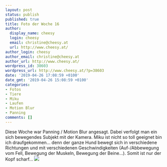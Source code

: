 ```yaml
---
layout: post
status: publish
published: true
title: Foto der Woche 16
author:
  display_name: cheesy
  login: cheesy
  email: christine@cheesy.at
  url: http://www.cheesy.at/
author_login: cheesy
author_email: christine@cheesy.at
author_url: http://www.cheesy.at/
wordpress_id: 38603
wordpress_url: http://www.cheesy.at/?p=38603
date: '2019-04-26 17:08:59 +0100'
date_gmt: '2019-04-26 15:08:59 +0100'
categories:
- Fotos
- Tiere
- Miku
- Laufen
- Motion Blur
- Panning
comments: []
---
```

Diese Woche war Panning / Motion Blur angesagt. Dabei verfolgt man ein sich bewegendes Subjekt mit der Kamera. Miku ist nicht so toll geeignet bin ich draufgekommen... denn der ganze Hund bewegt sich in verschiedene Richtungen und mit verschiedenen Geschwindigkeiten (Auf-/Abbewegung vom Fell, Bewegung der Muskeln, Bewegung der Beine...). Somit ist nur der Kopf scharf...
[![](http://www.cheesy.at/wp-content/uploads/17-52-Panning-Motion-Blur.jpg)](http://www.cheesy.at/fotos/spiele/projekt365-und-andere-projekte/project-52-wochen-in-2019/)
